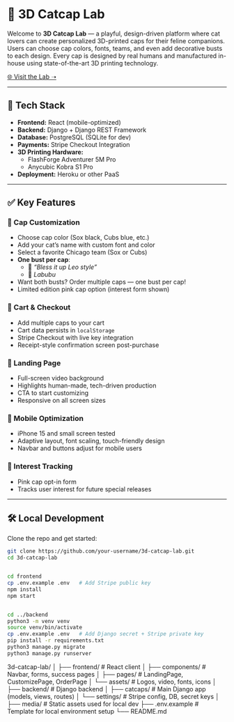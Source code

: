 # 🧢 3D Catcap Lab

Welcome to **3D Catcap Lab** — a playful, design-driven platform where cat lovers can create personalized 3D-printed caps for their feline companions. Users can choose cap colors, fonts, teams, and even add decorative busts to each design. Every cap is designed by real humans and manufactured in-house using state-of-the-art 3D printing technology.

[🌐 Visit the Lab ➝](https://3dcatcaps.com)

---

## 🚀 Tech Stack

- **Frontend:** React (mobile-optimized)
- **Backend:** Django + Django REST Framework
- **Database:** PostgreSQL (SQLite for dev)
- **Payments:** Stripe Checkout Integration
- **3D Printing Hardware:**
  - FlashForge Adventurer 5M Pro
  - Anycubic Kobra S1 Pro
- **Deployment:** Heroku or other PaaS

---

## ✅ Key Features

### 🧢 Cap Customization

- Choose cap color (Sox black, Cubs blue, etc.)
- Add your cat’s name with custom font and color
- Select a favorite Chicago team (Sox or Cubs)
- **One bust per cap**:
  - 🦁 *“Bless it up Leo style”*
  - 👾 *Labubu*
- Want both busts? Order multiple caps — one bust per cap!
- Limited edition pink cap option (interest form shown)

### 🛒 Cart & Checkout

- Add multiple caps to your cart
- Cart data persists in `localStorage`
- Stripe Checkout with live key integration
- Receipt-style confirmation screen post-purchase

### 🎥 Landing Page

- Full-screen video background
- Highlights human-made, tech-driven production
- CTA to start customizing
- Responsive on all screen sizes

### 📱 Mobile Optimization

- iPhone 15 and small screen tested
- Adaptive layout, font scaling, touch-friendly design
- Navbar and buttons adjust for mobile users

### 🧠 Interest Tracking

- Pink cap opt-in form
- Tracks user interest for future special releases

---

## 🛠 Local Development

Clone the repo and get started:

```bash
git clone https://github.com/your-username/3d-catcap-lab.git
cd 3d-catcap-lab


cd frontend
cp .env.example .env   # Add Stripe public key
npm install
npm start


cd ../backend
python3 -m venv venv
source venv/bin/activate
cp .env.example .env   # Add Django secret + Stripe private key
pip install -r requirements.txt
python3 manage.py migrate
python3 manage.py runserver
```


3d-catcap-lab/
│
├── frontend/             # React client
│   ├── components/       # Navbar, forms, success pages
│   ├── pages/            # LandingPage, CustomizePage, OrderPage
│   └── assets/           # Logos, video, fonts, icons
│
├── backend/              # Django backend
│   ├── catcaps/          # Main Django app (models, views, routes)
│   └── settings/         # Stripe config, DB, secret keys
│
├── media/                # Static assets used for local dev
├── .env.example          # Template for local environment setup
└── README.md



